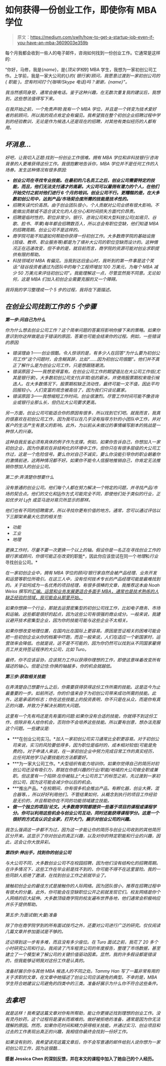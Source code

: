 # 如何获得一份创业工作，即使你有 MBA 学位

> 原文：<https://medium.com/swlh/how-to-get-a-startup-job-even-if-you-have-an-mba-3609003e359b>

每个月我都会收到一些人的电子邮件，咨询如何找到一份创业工作。它通常是这样的:

“你好，马修，我是{*name*}，是{*顶尖学校*的 MBA 学生，我想为一家初创公司工作。上学前，我是一家大公司的{*}的{ *银行家/顾问*，我愿意过渡到一家初创公司的{ *职能* }。您有时间打个{咖啡/Skype 电话}吗？谢谢，{name}”。*

*我当然感同身受，通常会接电话。鉴于这种兴趣，在无数次重复我的建议后，我想到，这些想法值得写下来。*

*在我开始之前，一个免责声明:我有一个 MBA 学位，并且是一个转变为技术爱好者的前顾问，所以我的观点肯定会有偏见。我希望我在整个初创企业招聘过程中学到的经验教训，无论是作为候选人还是现在的招聘，对其他有类似经历的人都有用。*

## ***坏消息…***

*好吧，让我切入正题:找到一份创业工作很难。拥有 MBA 学位和非科技银行/咨询背景的人更难获得这份工作。我很抱歉地告诉你，MBA 学位并不是任何工作的入场券。发生这种情况有很多原因:*

*   ***创业公司在寻找专业技能。在最初的几名员工之后，创业公司需要特定的技能，而且，他们无法支付通才的高薪。大公司可以雇佣有潜力的个人，在他们开始交付之前对他们进行 6 个月的培训。创业公司不行。更糟糕的是，在大多数初创公司中，达到产品/市场契合度所需的技能是技术性的。***
*   *招聘失误代价高昂。由于创业团队很小，个人贡献对公司业绩有很大影响。不能做出贡献或不适合该文化的人在分心和时间损失方面代价昂贵。*
*   *招聘是临时性的，职位非常少。银行、咨询公司和大型科技公司(如易贝、谷歌、脸书、苹果)每年都会招聘数百人，所以总会有职位空缺，他们知道 MBA 的招聘周期。创业公司不是这样的。*
*   *商学院可能不知道如何帮助你获得一份初创工作。大多数商学院的基础设施(班级、教师、职业服务等)都是为了填补大公司的职位空缺而设计的。这种情况正在迅速改变，但不幸的是，就目前而言，商学院的资源可能对创业求职提供有限的帮助。*
*   *科技领域对 MBA 有偏见。当我到达旧金山时，我听到的第一件事是这个笑话:“硅谷投资者通过为团队中的每个工程师增加 100 万美元，为每个 MBA 减少 50 万美元来评估初创公司”。我能理解这一点，尽管显然我不同意。无论如何，这是 MBA 们加入初创企业需要克服的又一个障碍。*

*我将我的学习整理成一个 5 步的过程，我将在下面描述。*

## ***在创业公司找到工作的 5 个步骤***

***第一步:问自己为什么***

*你为什么想去创业公司工作？这个简单问题的答案将影响你接下来的策略。如果你意识到你这样做是出于错误的原因，答案也可能会结束你的过程。例如，一些错误的原因:*

*   *错误理由 1——创业很酷。令人惊讶的是，有多少人在回答“为什么要为初创公司工作”这个问题时，会含糊其辞，比如“……因为初创公司很酷”。他们并不真正了解什么是为创业公司工作，只是想跟随潮流。*
*   *错误原因 2——我想变得富有。在创业公司工作的期望值比在大公司工作低(尤其是银行家)。大多数初创公司支付(非常)低的薪水，并使用股票期权来吸引候选人。在大多数情况下，股票期权缺乏流动性，最终可能一文不值，因此平均回报较小。人们变富的观念被高估了，因为我们只谈论赢家。*
*   *错误原因 3——我想缩短工作时间。创业很激烈。尽管工作时间可能不像咨询业或银行业那么长，但仍比大公司要求更高。*

*另一方面，创业公司可能适合你的原因有很多，所以找到它们吧。就我而言，我真的很喜欢在初创公司工作，因为我可以在几乎没有指导方针的小团队中工作，并对客户的生活产生有意义的影响。此外，为以前从未做过的事情编写剧本的挑战是一种惊人的兴奋。*

*这种自我反省必须有具体的例子作为支撑。例如，如果你告诉自己，你想加入一家初创企业，因为你喜欢在非结构化的环境中工作，但你只在有很多层级的大公司工作过，这是一个危险信号。要么你对自己不诚实，要么你没能引导你的职业朝着你的激情前进，这两种情况都不好。如果你不能令人信服地推销自己，你肯定无法推销你想加入的创业公司。*

*第二步:弄清楚你想要什么*

*没有普通的创业公司。他们每个人都在努力解决一个特定的问题，并寻找产品/市场的契合点。他们的文化和*运作方式*可能完全不同，即使他们处于类似的行业，正如优步对 Lyft 或亚马逊对易贝所显示的那样。*

*他们也有不同的招聘需求，所以寻找你更有价值的地方。通常，您可以通过评估以下三脚架来最大化您的相关性:*

*   *功能*
*   *工业*
*   *地理*

*更换工作时，尽量不要一次更换一个以上的轴。假设你是一名正在寻找创业工作的银行家或顾问，你很可能正在改变*的职能*，因此你应该尝试在同一个*地理*和*行业*寻找创业公司。*

*在一家初创企业中，拥有 MBA 学位的顾问/银行家自然会被产品经理、业务开发和运营等职位所吸引。在这三人中，没有任何技术专长的产品经理可能是最难找到的。关于如何成为一名优秀的项目经理，有很多很棒的文章，我推荐这本由 Noah Weiss 撰写的[汇编。运营和业务发展更适合多面手 MBA，通常也是技术熟练的人缺乏经验的领域，我可能会从那里开始。](/@noah_weiss/50-articles-and-books-that-will-make-you-a-great-product-manager-aad5babee2f7#.y11ai6801)*

*如果你想换一个行业，那就去运营密集型的初创公司找工作，比如电子商务、市场和运输。这些都是很好的起点，因为这些公司有很强的商业成分。一般来说，我建议避开技术密集型企业，因为你的技能可能与这些企业不太相关。*

*如果你想改变地理位置，在国内比在国际上更容易。原因是签证相关的困难可能会把一些初创企业从你的档案中吓跑，而且一般来说，人们在适应一个新国家时，运营效率会降低。也就是说，这不是不可能的，因为你仍然可以找到从不同国家雇佣员工并支持签证程序的大公司，比如 Turo。*

*最终，你不应该妥协，应该努力工作以获得你理想的工作，即使这意味着改变所有描述的轴心。但是记住:你换的轴越多，你的机会就越低。*

***第三步:获取相关技能***

*在弄清楚自己想要什么之后，你需要获得获得这份工作所需的技能。这是迄今为止最重要的一步。如前所述，你的价值来自于为初创公司带来成功所需的技能。此外，这是承诺的标志；你在这些技能上的投资表明，你不只是在从众，而是你有真正的兴趣，并致力于解决长期的大问题。*

*这里有一个先有鸡还是先有蛋的问题:如果你没有合适的技能，你就得不到这份工作，但除非有人给你机会，否则你不会培养这些技能。所以要有创意，想办法克服这个问题。一些建议是:*

*   ***在创业公司实习。**加入一家初创公司实习通常比全职更容易。对于初创公司来说，实习的风险要低得多，因为职位是临时的，成本相对较低(可能是免费的)。对于申请人来说，在一家初创企业中努力完成日常工作的真实经历，比任何其他学习必要技能的方法都要好。*
*   ***为一家大公司工作。**大型组织有能力培训你。如果你觉得自己的简历对初创公司还没有吸引力，那就在你感兴趣的行业/职能/地域的大公司做全职或兼职。但这里有一个陷阱:在你被贴上“大公司员工”的标签之前，先过渡到一家初创公司，因为这可能会减少你以后的机会。*
*   ***推出产品。**在校期间，你有很多机会推出产品。有孵化器，创业大赛，混合器等。，所以好好利用他们。不管结果如何，从概念到执行的项目工作经验是无价的，并且帮助你在不同的功能领域建立技能。*
*   ***做一个独立的项目/论文。大多数商学院都提供一些基于项目的课程或课程学分。你可以利用这些机会与创业公司互动，同时还能获得课程学分。这是一个很好的方式去认识企业家，打开大门，展示对创业公司的兴趣。***

*我怎么强调这一步都不为过，因为这一步能让你的简历与创业公司收到的其他简历区分开来。这显示了你对创业的真正兴趣，以及对你的特定职能和行业的兴趣，因此，这会让你大放异彩。*

***第四步:伸出手，找到你的创业公司***

*与大公司不同，大多数创业公司不在校园招聘，因为他们没有结构化的招聘周期。在许多情况下，这些工作在毕业前是找不到的，你可能不得不在这里冒险。我的一些同龄人拒绝了邀请，在找到创业工作之前就毕业了。*

*接触初创企业的最佳方式是接触你的人际网络。因为团队很小，推荐在招聘过程中有很大的分量。此外，你可能会在空缺职位公开之前就发现它们。校友网络是你个人网络的巨大延伸。大多数顶级商学院的校友遍布世界各地，他们通常会积极响应并乐于提供帮助。*

*第五步:为面试做(大量)准备*

*除了你在商学院学到的所有面试技巧之外，还要对公司进行广泛的研究。仅仅阅读几篇文章并参加面试是不够的。*

*还记得到这一步有多难，而且没有多少座位。在 Turo 面试之前，我花了 20 多个小时研究公司和行业。我阅读了汽车租赁公司的年度报告，整理了市场数据，甚至建立了一个模型来了解公司的关键价值驱动因素。显然，我的许多假设都是错误的，但我能够证明我对这份工作是认真的。*

*准备好展示你与其他 MBA 候选人的不同之处。Tammy Han 写了一篇非常有用的关于求职的文章，在文章中她描述了创业公司应该避免的典型。不幸的是，MBA 学生符合她建议公司避免的四类中的三类。准备好展示为什么你不符合这些条件。*

## ***去拿吧***

*就是这样！我希望这篇文章对你有所帮助，能让你更接近找到理想的创业工作。没有灵丹妙药，这个过程将是漫长而艰难的。做好被拒绝的准备，通常是因为你无法理解的原因。然而，如果你花时间和精力获得相关技能，并通过实习、创业项目和过去的工作表现出真正的兴趣，我相信你最终会找到一份好工作。*

*如果没有别的，我希望读完这篇文章后，你不会写普通的邮件给别人说你想为一家初创公司工作，因为这很酷…*

**感谢 Jessica Chen 的深刻反馈，并在本文的课程中加入了她自己的个人经历。**